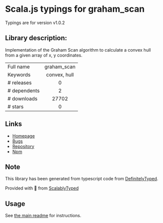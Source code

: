
# Scala.js typings for graham_scan

Typings are for version v1.0.2

## Library description:
Implementation of the Graham Scan algorithm to calculate a convex hull from a given array of x, y coordinates.

|                    |                 |
| ------------------ | :-------------: |
| Full name          | graham_scan |
| Keywords           | convex, hull |
| # releases         | 0 |
| # dependents       | 2 |
| # downloads        | 27702 |
| # stars            | 0 |

## Links
- [Homepage](http://brian3kb.github.io/graham_scan_js)
- [Bugs](https://github.com/brian3kb/graham_scan_js/issues)
- [Repository](https://github.com/brian3kb/graham_scan_js)
- [Npm](https://www.npmjs.com/package/graham_scan)
    


## Note
This library has been generated from typescript code from [DefinitelyTyped](https://definitelytyped.org).

Provided with :purple_heart: from [ScalablyTyped](https://github.com/oyvindberg/ScalablyTyped)

## Usage
See [the main readme](../../readme.md) for instructions.



